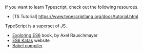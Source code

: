If you want to learn Typescript, check out the following resources.

* [TS Tutorial] https://www.typescriptlang.org/docs/tutorial.html

TypeScript is a superset of JS.
* [Exploring ES6](https://leanpub.com/exploring-es6) book, by Axel Rauschmayer
* [ES6 Katas](http://es6katas.org) website
* [Babel compiler](https://github.com/babel/babel)
